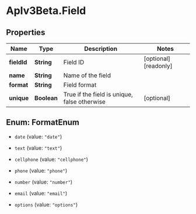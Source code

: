 # ApIv3Beta.Field

## Properties

Name | Type | Description | Notes
------------ | ------------- | ------------- | -------------
**fieldId** | **String** | Field ID | [optional] [readonly] 
**name** | **String** | Name of the field | 
**format** | **String** | Field format | 
**unique** | **Boolean** | True if the field is unique, false otherwise | [optional] 



## Enum: FormatEnum


* `date` (value: `"date"`)

* `text` (value: `"text"`)

* `cellphone` (value: `"cellphone"`)

* `phone` (value: `"phone"`)

* `number` (value: `"number"`)

* `email` (value: `"email"`)

* `options` (value: `"options"`)




